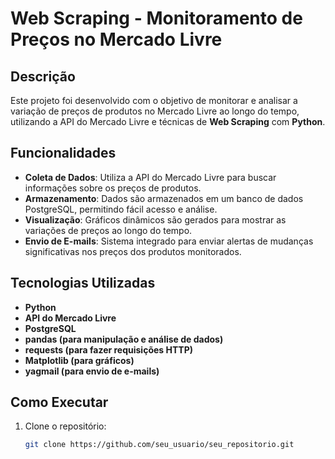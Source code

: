 # Web Scraping - Monitoramento de Preços no Mercado Livre

## Descrição
Este projeto foi desenvolvido com o objetivo de monitorar e analisar a variação de preços de produtos no Mercado Livre ao longo do tempo, utilizando a API do Mercado Livre e técnicas de **Web Scraping** com **Python**.

## Funcionalidades
- **Coleta de Dados**: Utiliza a API do Mercado Livre para buscar informações sobre os preços de produtos.
- **Armazenamento**: Dados são armazenados em um banco de dados PostgreSQL, permitindo fácil acesso e análise.
- **Visualização**: Gráficos dinâmicos são gerados para mostrar as variações de preços ao longo do tempo.
- **Envio de E-mails**: Sistema integrado para enviar alertas de mudanças significativas nos preços dos produtos monitorados.

## Tecnologias Utilizadas
- **Python**
- **API do Mercado Livre**
- **PostgreSQL**
- **pandas (para manipulação e análise de dados)**
- **requests (para fazer requisições HTTP)**
- **Matplotlib (para gráficos)**
- **yagmail (para envio de e-mails)**

## Como Executar
1. Clone o repositório:
   ```bash
   git clone https://github.com/seu_usuario/seu_repositorio.git
